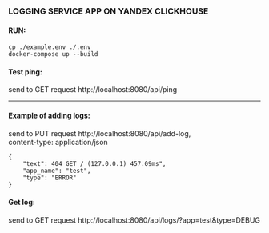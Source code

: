 ### LOGGING SERVICE APP ON YANDEX CLICKHOUSE

#### RUN:

```
cp ./example.env ./.env
docker-compose up --build
```

#### Test ping:
<p>
send to GET request http://localhost:8080/api/ping
</p>

<hr/>

#### Example of adding logs:

<p>
send to PUT request http://localhost:8080/api/add-log, 
<br/>content-type: application/json
</p>

```
{
    "text": 404 GET / (127.0.0.1) 457.09ms",
    "app_name": "test",
    "type": "ERROR"
}
```

#### Get log:

<p>
send to GET request http://localhost:8080/api/logs/?app=test&type=DEBUG
</p>

